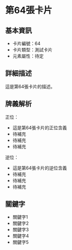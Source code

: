 # 第64張卡片

## 基本資訊
- 卡片編號：64
- 卡片類型：測試卡片
- 元素屬性：待定

## 詳細描述
這是第64張卡片的描述。

## 牌義解析
正位：
- 這是第64張卡片的正位含義
- 待補充
- 待補充
- 待補充

逆位：
- 這是第64張卡片的逆位含義
- 待補充
- 待補充
- 待補充

## 關鍵字
- 關鍵字1
- 關鍵字2
- 關鍵字3
- 關鍵字4
- 關鍵字5
